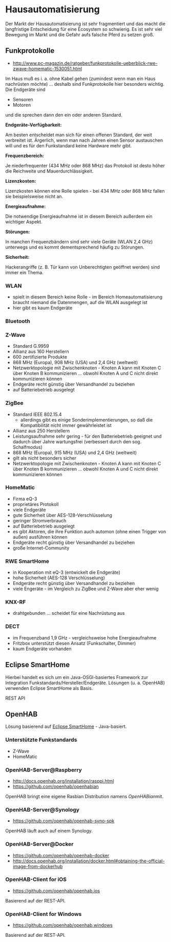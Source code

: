 # Hausautomatisierung
Der Markt der Hausautomatisierung ist sehr fragmentiert und das macht die langfristige Entscheidung für eine Ecosystem so schwierig. Es ist sehr viel Bewegung im Markt und die Gefahr aufs falsche Pferd zu setzen groß.

## Funkprotokolle
* http://www.pc-magazin.de/ratgeber/funkprotokolle-ueberblick-rwe-zwave-homematic-1530051.html

Im Haus muß es i. a. ohne Kabel gehen (zumindest wenn man ein Haus nachrüsten möchte) ... deshalb sind Funkprotokolle hier besonders wichtig. Die Endgeräte sind

* Sensoren
* Motoren

und die sprechen dann den ein oder anderen Standard. 

**Endgeräte-Verfügbarkeit:** 

Am besten entscheidet man sich für einen offenen Standard, der weit verbreitet ist. Ärgerlich, wenn man nach Jahren einen Sensor austauschen will und es für den Funkstandard keine Hardware mehr gibt.

**Frequenzbereich:**

Je niederfrequenter (434 MHz oder 868 MHz) das Protokoll ist desto höher die Reichweite und Mauerdurchlässigkeit. 

**Lizenzkosten:**

Lizenzkosten können eine Rolle spielen - bei 434 MHz oder 868 MHz fallen sie beispielsweise nicht an. 

**Energieaufnahme:**

Die notwendige Energieaufnahme ist in diesem Bereich außerdem ein wichtiger Aspekt.

**Störungen:**

In manchen Frequenzbändern sind sehr viele Geräte (WLAN 2,4 GHz) unterwegs und es kommt dementsprechend häufig zu Störungen.

**Sicherheit:**

Hackerangriffe (z. B. Tür kann von Unberechtigten geöffnet werden) sind immer ein Thema.

### WLAN
* spielt in diesem Bereich keine Rolle - im Bereich Homeautomatisierung braucht niemand die Datenmengen, auf die WLAN ausgelegt ist
* hier gibt es kaum Endgeräte

### Bluetooth

### Z-Wave
* Standard G.9959 
* Allianz aus 160 Herstellern
* 600 zertifizierte Produkte
* 868 MHz (Europa), 908 MHz (USA) und 2,4 GHz (weltweit)
* Netzwerktopologie mit Zwischenknoten - Knoten A kann mit Knoten C über Knoten B kommunizieren ... obwohl Knoten A und C nicht direkt kommunizieren können
* Endgeräte recht günstig über Versandhandel zu beziehen
* auf Batteriebetrieb ausgelegt

### ZigBee
* Standard IEEE 802.15.4
  * allerdings gibt es einige Sonderimplementierungen, so daß die Kompatibilität nicht immer gewährleistet ist
* Allianz aus 250 Herstellern
* Leistungsaufnahme sehr gering - für den Batteriebetrieb geeignet und dadurch über Jahre wartungsfrei (verbessert durch den sog. Schalfmodus)
* 868 MHz (Europa), 915 MHz (USA) und 2,4 GHz (weltweit)
* gilt als nicht besonders sicher
* Netzwerktopologie mit Zwischenknoten - Knoten A kann mit Knoten C über Knoten B kommunizieren ... obwohl Knoten A und C nicht direkt kommunizieren können

### HomeMatic
* Firma eQ-3
* proprietäres Protokoll
* viele Endgeräte
* gute Sicherheit über AES-128-Verschlüsselung
* geringer Stromverbrauch
* auf Batteriebetrieb ausgelegt
* es gibt Aktoren, die ihre Funktion auch automon (ohne einen Trigger von außen) ausführen können
* Endgeräte recht günstig über Versandhandel zu beziehen
* große Internet-Community

### RWE SmartHome
* in Kooperation mit eQ-3 (entwickelt die Endgeräte)
* hohe Sicherheit (AES-128 Verschlüsselung)
* Endgeräte recht günstig über Versandhandel zu beziehen
* viele Engeräte - im Vergleich zu ZigBee und Z-Wave aber eher wenig
 
### KNX-RF
* drahtgebunden ... scheidet für eine Nachrüstung aus

### DECT
* im Frequenzband 1,9 GHz - vergleichsweise hohe Energieaufnahme
* Fritzbox unterstützt diesen Ansatz (Funkschalter, Dimmer)
* kaum Endgeräte vorhanden

## Eclipse SmartHome
Hierbei handelt es sich um ein Java-OSGI-basiertes Framework zur Integration Funkstandards/Hersteller/Endgeräte. Lösungen (u. a. OpenHAB) verwenden Eclipse SmartHome als Basis.

REST API

## OpenHAB
Lösung basierend auf [Eclipse SmartHome](https://eclipse.org/smarthome/) - Java-basiert.

### Unterstützte Funkstandards
* Z-Wave
* HomeMatic

### OpenHAB-Server@Raspberry
* http://docs.openhab.org/installation/rasppi.html
* https://github.com/openhab/openhabian

OpenHAB bringt eine eigene Rasbian Distribution namens *OpenHABian*mit.

### OpenHAB-Server@Synology
* https://github.com/openhab/openhab-syno-spk

OpenHAB läuft auch auf einem Synology.

### OpenHAB-Server@Docker
* https://github.com/openhab/openhab-docker
* http://docs.openhab.org/installation/docker.html#obtaining-the-official-image-from-dockerhub

### OpenHAB-Client for iOS
* https://github.com/openhab/openhab.ios

Basierend auf der REST-API.

### OpenHAB-Client for Windows
* https://github.com/openhab/openhab.windows

Basierend auf der REST-API.


